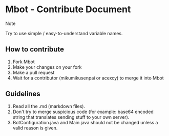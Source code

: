 # Mbot - Contribute Document

> [!NOTE]
> Try to use simple / easy-to-understand variable names.

## How to contribute
1. Fork Mbot
2. Make your changes on your fork
3. Make a pull request
4. Wait for a contributor (mikumikusenpai or acexcy) to merge it into Mbot

## Guidelines
1. Read all the .md (markdown files).
2. Don't try to merge suspicious code (for example: base64 encoded string that translates sending stuff to your own server).
3. BotConfiguration.java and Main.java should not be changed unless a valid reason is given.
